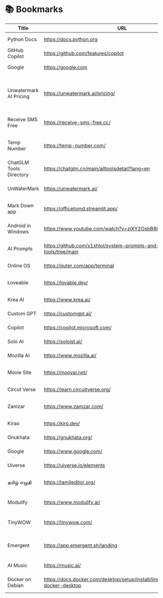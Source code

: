 # 📚 Bookmarks

| Title                     | URL                                              | Tags                     | Notes                                                                 |
|---------------------------|--------------------------------------------------|--------------------------|-----------------------------------------------------------------------|
| Python Docs               | https://docs.python.org                          | python,docs              | Official Python docs                                                  |
| GitHub Copilot            | https://github.com/features/copilot             | AI,tools                 | GitHub’s AI pair programmer                                           |
| Google                    | https://google.com                               | Google,Search engine     | Google search engine                                                  |
| Unwatermark AI Pricing    | https://unwatermark.ai/pricing/                 | AI,tools,image,video     | AI-powered watermark remover for images/videos with flexible pricing |
| Receive SMS Free          | https://receive-sms-free.cc/                    | sms,temp,privacy         | Free temporary numbers for SMS verification                          |
| Temp Number               | https://temp-number.com/                         | sms,temp,tools           | Disposable numbers for SMS with global coverage                      |
| ChatGLM Tools Directory   | https://chatglm.cn/main/alltoolsdetail?lang=en  | AI,chatbot,tools         | Chinese-English AI assistant with multimodal tools                   |
| UnWaterMark | https://unwatermark.ai/ | Water Mark removal | Water mark removal tool on videos |
| Mark Down app | https://officetomd.streamlit.app/ | Free Mark Down language converter App | Mark Down converter App |
| Android in Windows | https://www.youtube.com/watch?v=ziXY2OsbB8I | Andriod on Windows | Android on Windows installation video |
| AI Prompts | https://github.com/x1xhlol/system-prompts-and-models-of-ai-tools/tree/main | AI Prompts | Multiple Free AI prompts for activities
| Online OS | https://puter.com/app/terminal | Online desktop | Live OS in Browser
| Loveable | https://lovable.dev/ | AI for web development | Web development AI tool
| Krea AI | https://www.krea.ai/ | AI for manipulating videos & Images | Video & Image AI tool
| Custom GPT | https://customgpt.ai/ | AI for your cusomization | Custom AI tool creation
| Copilot | https://copilot.microsoft.com/ | Copilot for Code | Microsoft's AI assistant
| Solo AI | https://soloist.ai/ | AI for website creation | Mozilla's AI chatbot
| Mozilla AI | https://www.mozilla.ai/ | Mozilla AI for AI agents creation | Mozilla's AI eco system
| Movie Site | https://moovai.net/ | Movie recommended Site | Movie recommendation Site with AI
| Circut Verse | https://learn.circuitverse.org/ | Circuts | Electronic circuts
| Zamzar | https://www.zamzar.com/ | Zamzar file conversion | Zamzar file conversion free online
| Kirao | https://kiro.dev/ | Kiro code agent | Kiro vibe code agent free tier
| Gnukhata | https://gnukhata.org/ | Free accounting software | Free Tally alternative |
| Google | https://www.google.com/ | Search Engine| Google Search Engine |
| Uiverse | https://uiverse.io/elements | Uiverse | CSS Templates free code |
| தமிழ் எழுதி | https://tamileditor.org/ | தமிழ் எழுதி | தமிழ் எழுதி, தமிழெழுதி - Tamil Editor |
| Modulify | https://www.modulify.ai/ | Modulify | AI Website builder, Website creator |
| TinyWOW | https://tinywow.com/ |TinyWOW | Free online converters - TinyWOW |
| Emergent | https://app.emergent.sh/landing |Rapid webapp builder | Rapid webapp builder and clone existing webapps |
| AI Music | https://music.ai/ |AI Music | Free AI Music with login |
| Docker on Debian| https://docs.docker.com/desktop/setup/install/linux/debian/#install-docker-desktop |Debian docker | Docker explanation on Debian |
